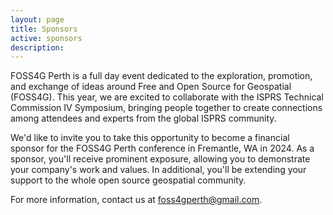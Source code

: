 ```yaml
---
layout: page
title: Sponsors
active: sponsors
description: 
---
```


FOSS4G Perth is a full day event dedicated to the exploration, promotion, and exchange of ideas around Free and Open Source for Geospatial (FOSS4G). This year, we are excited to collaborate with the ISPRS Technical Commission IV Symposium, bringing people together to create connections among attendees and experts from the global ISPRS community.

We'd like to invite you to take this opportunity to become a financial sponsor for the FOSS4G Perth conference in Fremantle, WA in 2024. As a sponsor, you'll receive prominent exposure, allowing you to demonstrate your company's work and values. In additional, you'll be extending your support to the whole open source geospatial community.

For more information, contact us at <a href="mailto:foss4gperth@gmail.com">foss4gperth@gmail.com</a>.